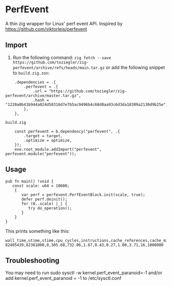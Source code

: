 # PerfEvent
A thin zig wrapper for Linux' perf event API.
Inspired by https://github.com/viktorleis/perfevent

## Import
1) Run the following command:
`zig fetch --save https://github.com/toziegler/zig-perfevent/archive/refs/heads/main.tar.gz`
or add the following snippet to `build.zig.zon`:
```zig
    .dependencies = .{
        .perfevent = .{
            .url = "https://github.com/toziegler/zig-perfevent/archive/master.tar.gz",
            .hash = "1220a0b41b944a024d50316d7e7b5ac9496b4c68d0aa93c6d3da18309a2130d9b25e",
        },
    },
```

`build.zig` 
```zig
    const perfevent = b.dependency("perfevent", .{
        .target = target,
        .optimize = optimize,
    });
    exe.root_module.addImport("perfevent", perfevent.module("perfevent"));
```
## Usage
```zig
pub fn main() !void {
   const scale: u64 = 10000;
    {
       var perf = perfevent.PerfEventBlock.init(scale, true);
       defer perf.deinit();
       for (0..scale) |_| {
          try do_operation();
       }
    }
}

```

This prints something like this:
```csv
wall_time,utime,stime,cpu_cycles,instructions,cache_references,cache_misses,branch_misses,CPUs,GHZ,maxrss_mb,scale
82405439,82361000,0,305.68,732.06,1.67,0.43,0.27,1.00,3.71,16,1000000
```

## Troubleshooting

You may need to run sudo sysctl -w kernel.perf_event_paranoid=-1 and/or add kernel.perf_event_paranoid = -1 to /etc/sysctl.conf
